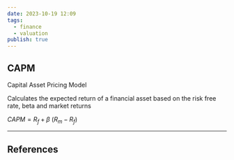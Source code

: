 ```yaml
---
date: 2023-10-19 12:09
tags:
  - finance
  - valuation
publish: true
---
```

## CAPM

Capital Asset Pricing Model

Calculates the expected return of a financial asset based on the risk free rate, beta and market returns

$CAPM = R_{f} + \beta\ (R_{m} - R_{f})$ 






---
## References